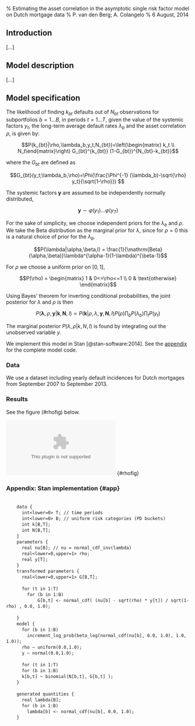 % Estimating the asset correlation in the asymptotic single risk factor model on Dutch mortgage data
% P. van den Berg; A. Colangelo
% 6 August, 2014

## Introduction
[...]

## Model description
[...]

## Model specification
The likelihood of finding $k_{bt}$ defaults out of $N_{bt}$
observations for subportfolios $b=1\dots B$, in periods $t=1\dots T$, given the value of the systemic factors $y_t$, the long-term average default rates $\lambda_b$ and the asset
correlation $\rho$, is given by:

$$P(k_{bt}|\rho,\lambda_b,y_t,N_{bt})=\left(\begin{matrix} k_t \\ N_t\end{matrix}\right) G_{bt}^{k_{bt}}
(1-G_{bt})^{N_{bt}-k_{bt}}$$ 

where the $G_{bt}$ are defined as

$$G_{bt}(y_t;\lambda_b,\rho)=\Phi(\frac{\Phi^{-1} (\lambda_b)-\sqrt{\rho} y_t}{\sqrt{1-\rho}}) $$

The systemic factors $\mathbf{y}$ are assumed to be independently normally distributed,

$$\mathbf{y}\sim\varphi(y_1)\dots\varphi(y_T)$$

For the sake of simplicity, we choose independent priors for the $\lambda_b$ and $\rho$. We take the Beta distribution as the marginal prior for $\lambda$, since for $\rho=0$ this is a natural choice of prior for the $\lambda_b$.

$$P(\lambda|\alpha,\beta,I) = \frac{1}{\mathrm{Beta}(\alpha,\beta)}\lambda^{\alpha-1}(1-\lambda)^{\beta-1}$$

For $\rho$ we choose a uniform prior on $[0,1]$,

$$P(\rho) = \begin{matrix} 1 & 0<=\rho<=1 \\ 0 & \text{otherwise} \end{matrix}$$ 

Using Bayes’ theorem for inverting conditional probabilities, the joint posterior for
$\lambda$ and $\rho$ is then

$$P(\mathbf{\lambda},\rho,\mathbf{y}|\mathbf{k},\mathbf{N},I)\propto P(\mathbf{k}|\rho,\lambda,\mathbf{y},\mathbf{N},I)  P(\rho)\prod_{b} P(\lambda_b) \prod_t P(y_t)$$

The marginal posterior $P(\lambda,\rho|k,N,I)$ is found by integrating out the
unobserved variable $y$.

We implement this model in Stan  [@stan-software:2014]. See the [appendix](#app) for the complete model code.

### Data
We use a dataset including yearly default incidences for Dutch mortgages from September 2007 to September 2013. 

### Results
See the figure (#rhofig) below.

![Posterior distribution for $\rho$](rho.eps) {#rhofig}

### Appendix: Stan implementation {#app}

~~~{.python}

    data {
      int<lower=0> T; // time periods
      int<lower=0> B; // uniform risk categories (PD buckets)
      int k[B,T];
      int N[B,T];
    }
    parameters {
      real nu[B]; // nu = normal_cdf_inv(lambda)
      real<lower=0,upper=1> rho;
      real y[T];        
    }
    transformed parameters {
      real<lower=0,upper=1> G[B,T];
      
      for (t in 1:T)
      	for (b in 1:B)
      		G[b,t] <- normal_cdf( (nu[b] - sqrt(rho) * y[t]) / sqrt(1-rho) , 0.0, 1.0);
    
    }
    model {
      for (b in 1:B)    	
      	increment_log_prob(beta_log(normal_cdf(nu[b], 0.0, 1.0), 1.0, 1.0));
      rho ~ uniform(0.0,1.0);  
      y ~ normal(0.0,1.0);
      
      for (t in 1:T)
      for (b in 1:B)
      k[b,t] ~ binomial(N[b,t], G[b,t] );
    }
    
    generated quantities {
      real lambda[B];
      for (b in 1:B)
      	lambda[b] <- normal_cdf(nu[b], 0.0, 1.0);
    }
~~~